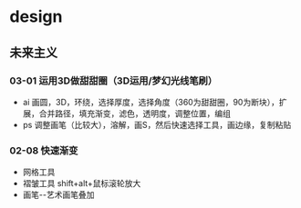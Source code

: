 # design
## 未来主义
### 03-01 运用3D做甜甜圈（3D运用/梦幻光线笔刷）
- ai 画圆，3D，环绕，选择厚度，选择角度（360为甜甜圈，90为断块），扩展，合并路径，填充渐变，滤色，透明度，调整位置，编组
- ps 调整画笔（比较大），溶解，画S，然后快速选择工具，画边缘，复制粘贴


### 02-08 快速渐变
- 网格工具
- 褶皱工具 shift+alt+鼠标滚轮放大
- 画笔--艺术画笔叠加

